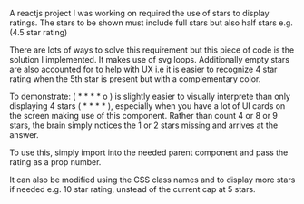 A reactjs project I was working on required the use of stars to display ratings. The stars to be shown must include full stars but also half stars e.g. (4.5 star rating)

There are lots of ways to solve this requirement but this piece of code is the solution I implemented. It makes use of svg loops. Additionally empty stars are also accounted for to help with UX i.e it is easier to recognize 4 star rating when the 5th star is present but with a complementary color.

To demonstrate: ( * * * * o ) is slightly easier to visually interprete than only displaying 4 stars ( * * * * ), especially when you have a lot of UI cards on the screen making use of this component. Rather than count 4 or 8 or 9 stars, the brain simply notices the 1 or 2 stars missing and arrives at the answer.

To use this, simply import into the needed parent component and pass the rating as a prop number.

It can also be modified using the CSS class names and to display more stars if needed e.g. 10 star rating, unstead of the current cap at 5 stars.

